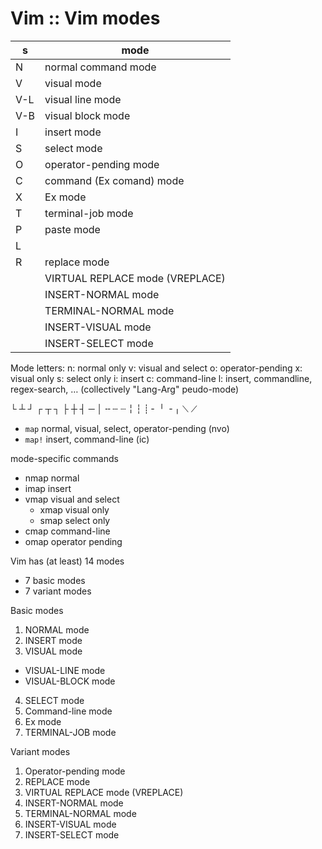 # Vim :: Vim modes

s   | mode
----|-----------------------
N   | normal command mode
V   | visual mode
V-L | visual line mode
V-B | visual block mode
I   | insert mode
S   | select mode
O   | operator-pending mode
C   | command (Ex comand) mode
X   | Ex mode
T   | terminal-job mode
P   | paste mode
L   | 
R   | replace mode
    | VIRTUAL REPLACE mode (VREPLACE)
    | INSERT-NORMAL mode
    | TERMINAL-NORMAL mode
    | INSERT-VISUAL mode
    | INSERT-SELECT mode

Mode letters:
n: normal only
v: visual and select
o: operator-pending
x: visual only
s: select only
i: insert
c: command-line
l: insert, commandline, regex-search, … (collectively "Lang-Arg" peudo-mode)

└ ┴ ┘ ┌ ┬ ┐ ├ ┼ ┤ ─ │ ╌ ┄ ┈ ╎ ┆ ┊ ╴ ╵ ╶  ╷ ⟍ ⟋


- `map`   normal, visual, select, operator-pending (nvo)
- `map!`  insert, command-line (ic)

mode-specific commands
- nmap    normal
- imap    insert
- vmap    visual and select
  - xmap    visual only
  - smap    select only
- cmap    command-line
- omap    operator pending


Vim has (at least) 14 modes
- 7 basic modes
- 7 variant modes

Basic modes
1. NORMAL mode
2. INSERT mode
3. VISUAL mode
  - VISUAL-LINE mode
  - VISUAL-BLOCK mode
4. SELECT mode
5. Command-line mode
6. Ex mode
7. TERMINAL-JOB mode

Variant modes
1. Operator-pending mode
2. REPLACE mode
3. VIRTUAL REPLACE mode (VREPLACE)
4. INSERT-NORMAL mode
5. TERMINAL-NORMAL mode
6. INSERT-VISUAL mode
7. INSERT-SELECT mode
